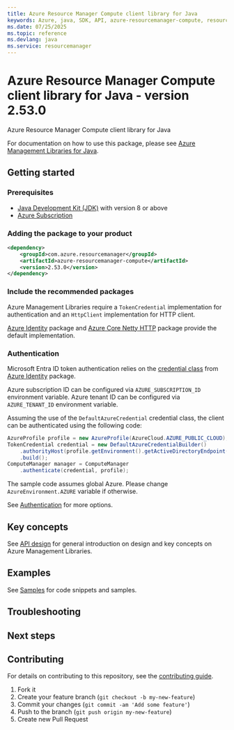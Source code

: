 ```yaml
---
title: Azure Resource Manager Compute client library for Java
keywords: Azure, java, SDK, API, azure-resourcemanager-compute, resourcemanager
ms.date: 07/25/2025
ms.topic: reference
ms.devlang: java
ms.service: resourcemanager
---
```

# Azure Resource Manager Compute client library for Java - version 2.53.0 


Azure Resource Manager Compute client library for Java

For documentation on how to use this package, please see [Azure Management Libraries for Java](https://aka.ms/azsdk/java/mgmt).

## Getting started

### Prerequisites

- [Java Development Kit (JDK)][jdk] with version 8 or above
- [Azure Subscription][azure_subscription]

### Adding the package to your product

[//]: # ({x-version-update-start;com.azure.resourcemanager:azure-resourcemanager-compute;current})
```xml
<dependency>
    <groupId>com.azure.resourcemanager</groupId>
    <artifactId>azure-resourcemanager-compute</artifactId>
    <version>2.53.0</version>
</dependency>
```
[//]: # ({x-version-update-end})

### Include the recommended packages

Azure Management Libraries require a `TokenCredential` implementation for authentication and an `HttpClient` implementation for HTTP client.

[Azure Identity][azure_identity] package and [Azure Core Netty HTTP][azure_core_http_netty] package provide the default implementation.

### Authentication

Microsoft Entra ID token authentication relies on the [credential class][azure_identity_credentials] from [Azure Identity][azure_identity] package.

Azure subscription ID can be configured via `AZURE_SUBSCRIPTION_ID` environment variable.
Azure tenant ID can be configured via `AZURE_TENANT_ID` environment variable.

Assuming the use of the `DefaultAzureCredential` credential class, the client can be authenticated using the following code:

```java readme-sample-authenticate
AzureProfile profile = new AzureProfile(AzureCloud.AZURE_PUBLIC_CLOUD);
TokenCredential credential = new DefaultAzureCredentialBuilder()
    .authorityHost(profile.getEnvironment().getActiveDirectoryEndpoint())
    .build();
ComputeManager manager = ComputeManager
    .authenticate(credential, profile);
```

The sample code assumes global Azure. Please change `AzureEnvironment.AZURE` variable if otherwise.

See [Authentication][authenticate] for more options.

## Key concepts

See [API design][design] for general introduction on design and key concepts on Azure Management Libraries.

## Examples

See [Samples][sample] for code snippets and samples.

## Troubleshooting

## Next steps

## Contributing

For details on contributing to this repository, see the [contributing guide](https://github.com/Azure/azure-sdk-for-java/blob/azure-resourcemanager-compute_2.53.0/CONTRIBUTING.md).

1. Fork it
1. Create your feature branch (`git checkout -b my-new-feature`)
1. Commit your changes (`git commit -am 'Add some feature'`)
1. Push to the branch (`git push origin my-new-feature`)
1. Create new Pull Request

<!-- LINKS -->
[jdk]: https://learn.microsoft.com/azure/developer/java/fundamentals/
[azure_subscription]: https://azure.microsoft.com/free/
[azure_identity]: https://github.com/Azure/azure-sdk-for-java/blob/azure-resourcemanager-compute_2.53.0/sdk/identity/azure-identity
[azure_identity_credentials]: https://github.com/Azure/azure-sdk-for-java/tree/azure-resourcemanager-compute_2.53.0/sdk/identity/azure-identity#credentials
[azure_core_http_netty]: https://github.com/Azure/azure-sdk-for-java/blob/azure-resourcemanager-compute_2.53.0/sdk/core/azure-core-http-netty
[authenticate]: https://github.com/Azure/azure-sdk-for-java/blob/azure-resourcemanager-compute_2.53.0/sdk/resourcemanager/docs/AUTH.md
[sample]: https://github.com/Azure/azure-sdk-for-java/blob/azure-resourcemanager-compute_2.53.0/sdk/resourcemanager/docs/SAMPLE.md
[design]: https://github.com/Azure/azure-sdk-for-java/blob/azure-resourcemanager-compute_2.53.0/sdk/resourcemanager/docs/DESIGN.md

